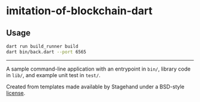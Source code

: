 # imitation-of-blockchain-dart

## Usage

```bash
dart run build_runner build
dart bin/back.dart --port 6565
```

---
A sample command-line application with an entrypoint in `bin/`, library code
in `lib/`, and example unit test in `test/`.

Created from templates made available by Stagehand under a BSD-style
[license](https://github.com/dart-lang/stagehand/blob/master/LICENSE).
